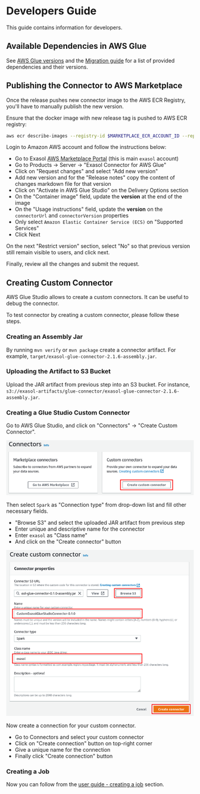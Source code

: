 # Developers Guide

This guide contains information for developers.

## Available Dependencies in AWS Glue

See [AWS Glue versions](https://docs.aws.amazon.com/glue/latest/dg/release-notes.html) and the [Migration guide](https://docs.aws.amazon.com/glue/latest/dg/migrating-version-30.html) for a list of provided dependencies and their versions.

## Publishing the Connector to AWS Marketplace

Once the release pushes new connector image to the AWS ECR Registry, you'll have to manually publish the new version.

Ensure that the docker image with new release tag is pushed to AWS ECR registry:

```sh
aws ecr describe-images --registry-id $MARKETPLACE_ECR_ACCOUNT_ID --repository-name $MARKETPLACE_ECR_REPO_NAME --region us-east-1
```

Login to Amazon AWS account and follow the instructions below:

- Go to Exasol [AWS Marketplace Portal](https://aws.amazon.com/marketplace/management/homepage) (this is main `exasol` account)
- Go to Products &rarr; Server &rarr; "Exasol Connector for AWS Glue"
- Click on "Request changes" and select "Add new version"
- Add new version and for the "Release notes" copy the content of changes markdown file for that version
- Click on "Activate in AWS Glue Studio" on the Delivery Options section
- On the "Container image" field, update the **version** at the end of the image
- On the "Usage instructions" field, update the **version** on the `connectorUrl` and `connectorVersion` properties
- Only select `Amazon Elastic Container Service (ECS)` on "Supported Services"
- Click Next

On the next "Restrict version" section, select "No" so that previous version still remain visible to users, and click next.

Finally, review all the changes and submit the request.

## Creating Custom Connector

AWS Glue Studio allows to create a custom connectors. It can be useful to debug the connector.

To test connector by creating a custom connector, please follow these steps.

### Creating an Assembly Jar

By running `mvn verify` or `mvn package` create a connector artifact. For example, `target/exasol-glue-connector-2.1.6-assembly.jar`.

### Uploading the Artifact to S3 Bucket

Upload the JAR artifact from previous step into an S3 bucket. For instance, `s3://exasol-artifacts/glue-connector/exasol-glue-connector-2.1.6-assembly.jar`.

### Creating a Glue Studio Custom Connector

Go to AWS Glue Studio, and click on "Connectors" &rarr; "Create Custom Connector".

![Exasol AWS Glue Studio Custom Connectors](img/custom_connector.png)

Then select `Spark` as "Connection type" from drop-down list and fill other necessary fields.

- "Browse S3" and select the uploaded JAR artifact from previous step
- Enter unique and descriptive name for the connector
- Enter `exasol` as "Class name"
- And click on the "Create connector" button

![Exasol AWS Glue Studio Custom Connector Setup](img/custom_connector_setup.png)

Now create a connection for your custom connector.

- Go to Connectors and select your custom connector
- Click on "Create connection" button on top-right corner
- Give a unique name for the connection
- Finally click "Create connection" button

### Creating a Job

Now you can follow from the [user guide - creating a job](../user_guide/user_guide.md#creating-a-job) section.
